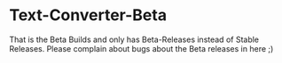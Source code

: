 # Text-Converter-Beta
That is the Beta Builds and only has Beta-Releases instead of Stable Releases. Please complain about bugs about the Beta releases in here ;)
